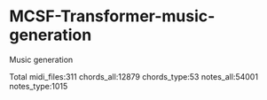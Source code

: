 # MCSF-Transformer-music-generation
Music generation

Total
  midi_files:311
  chords_all:12879
  chords_type:53
  notes_all:54001
  notes_type:1015
